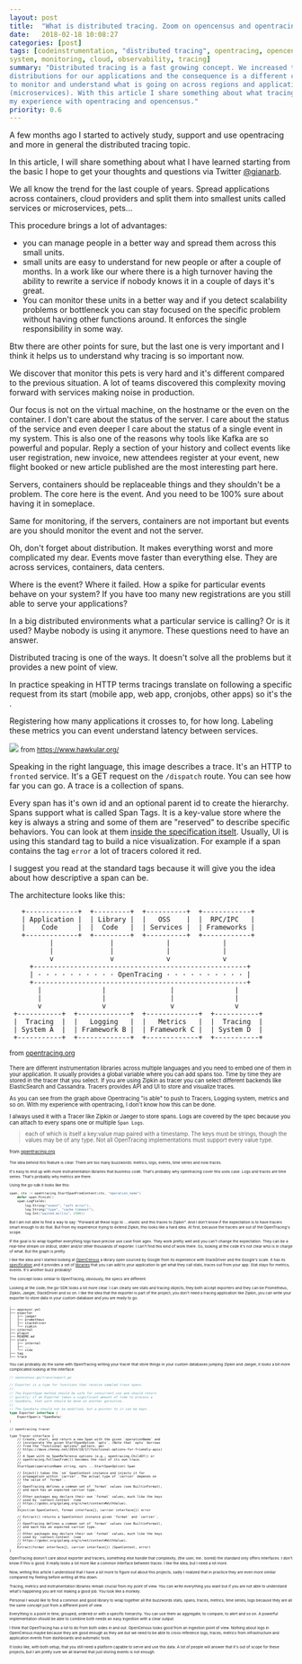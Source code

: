 ```yaml
---
layout: post
title:  "What is distributed tracing. Zoom on opencensus and opentracing"
date:   2018-02-18 10:08:27
categories: [post]
tags: [codeinstrumentation, "distributed tracing", opentracing, opencensus, tracing, distributed
system, monitoring, cloud, observability, tracing]
summary: "Distributed tracing is a fast growing concept. We increased the
distributions for our applications and the consequence is a different complexity
to monitor and understand what is going on across regions and applications
(microservices). With this article I share something about what tracing is and
my experience with opentracing and opencensus."
priority: 0.6
---
```

A few months ago I started to actively study, support and use opentracing and
more in general the distributed tracing topic.

In this article, I will share something about what I have learned starting from
the basic I hope to get your thoughts and questions via Twitter
[@gianarb](https://twitter.com/gianarb).

We all know the trend for the last couple of years. Spread applications across
containers, cloud providers and split them into smallest units called services
or microservices, pets...

This procedure brings a lot of advantages:

* you can manage people in a better way and spread them across this small units.
* small units are easy to understand for new people or after a couple of months.
  In a work like our where there is a high turnover having the ability to
  rewrite a service if nobody knows it in a couple of days it's great.
* You can monitor these units in a better way and if you detect scalability
  problems or bottleneck you can stay focused on the specific problem without
  having other functions around. It enforces the single responsibility in some
  way.

Btw there are other points for sure, but the last one is very important and I
think it helps us to understand why tracing is so important now.

We discover that monitor this pets is very hard and it's different compared to
the previous situation. A lot of teams discovered this complexity moving forward
with services making noise in production.

Our focus is not on the virtual machine, on the hostname or the even on the
container. I don't care about the status of the server. I care about the status
of the service and even deeper I care about the status of a single event in my
system. This is also one of the reasons why tools like Kafka are so powerful and
popular. Reply a section of your history and collect events like user
registration, new invoice, new attendees register at your event, new flight
booked or new article published are the most interesting part here.

Servers, containers should be replaceable things and they shouldn't be a
problem. The core here is the event. And you need to be 100% sure about having
it in someplace.

Same for monitoring, if the servers, containers are not important but events are
you should monitor the event and not the server.

Oh, don't forget about distribution. It makes everything worst and more
complicated my dear. Events move faster than everything else. They are across
services, containers, data centers.

Where is the event? Where it failed. How a spike for particular events behave on
your system? If you have too many new registrations are you still able to serve
your applications?

In a big distributed environments what a particular service is calling? Or is it
used? Maybe nobody is using it anymore. These questions need to have an answer.

Distributed tracing is one of the ways. It doesn't solve all the problems but it
provides a new point of view.

In practice speaking in HTTP terms tracings translate on following a specific
request from its start (mobile app, web app, cronjobs, other apps) so it's the .

Registering how many applications it crosses to, for how long. Labeling these
metrics you can event understand latency between services.

<img src="https://www.hawkular.org/img/blog/2017/2017-04-19-jaeger-trace.png"
class="img-fluid">
<small>from https://www.hawkular.org/</small>

Speaking in the right language, this image describes a trace. It's an HTTP to
`fronted` service. It's a GET request on the `/dispatch` route. You can see how
far you can go. A trace is a collection of spans.

Every span has it's own id and an optional parent id to create the hierarchy.
Spans support what is called Span Tags. It is a key-value store where the key is
always a string and some of them are "reserved" to describe specific behaviors.
You can look at them [inside the specification
itselt](https://github.com/opentracing/specification/blob/master/semantic_conventions.md#standard-span-tags-and-log-fields).
Usually, UI is using this standard tag to build a nice visualization. For
example if a span contains the tag `error` a lot of tracers colored it red.

I suggest you read at the standard tags because it will give you the idea about
how descriptive a span can be.

The architecture looks like this:

```
   +-------------+  +---------+  +----------+  +------------+
   | Application |  | Library |  |   OSS    |  |  RPC/IPC   |
   |    Code     |  |  Code   |  | Services |  | Frameworks |
   +-------------+  +---------+  +----------+  +------------+
          |              |             |             |
          |              |             |             |
          v              v             v             v
     +-----------------------------------------------------+
     | · · · · · · · · · · OpenTracing · · · · · · · · · · |
     +-----------------------------------------------------+
       |               |                |               |
       |               |                |               |
       v               v                v               v
 +-----------+  +-------------+  +-------------+  +-----------+
 |  Tracing  |  |   Logging   |  |   Metrics   |  |  Tracing  |
 | System A  |  | Framework B |  | Framework C |  | System D  |
 +-----------+  +-------------+  +-------------+  +-----------+
```
<small>from <a
href="https://opentracing.io/documentation/pages/instrumentation/common-use-cases.html"
target="_blank">opentracing.org</a><small>

There are different instrumentation libraries across multiple languages and you
need to embed one of them in your application. It usually provides a global
variable where you can add spans too. Time by time they are stored in the
tracer that you select. If you are using Zipkin as tracer you can select
different backends like ElasticSearch and Cassandra.
Tracers provides API and UI to store and visualize traces.

As you can see from the graph above Opentracing "is able" to push to Tracers,
Logging system, metrics and so on. With my experience with opentracing, I don't
know how this can be done.

I always used it with a Tracer like Zipkin or Jaeger to store spans. Logs are
covered by the spec because you can attach to every spans one or multiple `Span
Logs`.

> each of which is itself a key:value map paired with a timestamp. The keys must
> be strings, though the values may be of any type. Not all OpenTracing
> implementations must support every value type.

<small>from <a
href="https://github.com/opentracing/specification/blob/master/specification.md"
target="_blank">opentracing.org</a><small>

The idea behind this feature is clear. There are too many buzzwords: metrics,
logs, events, time series and now traces.

It's easy to end up with more
instrumentation libraries that business code. That's probably why opentracing
cover this uses case. Logs and traces are time series. That's probably why
metrics are there.

Using the go-sdk it looks like this:
```go
span, ctx := opentracing.StartSpanFromContext(ctx, "operation_name")
    defer span.Finish()
    span.LogFields(
        log.String("event", "soft error"),
        log.String("type", "cache timeout"),
        log.Int("waited.millis", 1500))
```

But I am not able to find a way to say: "Forward all these logs to ....elastic
and this traces to Zipkin". And I don't know if the expectation is to have
tracers smart enough to do that. But from my experience trying to extend Zipkin,
this looks like a hard idea. At first, because the tracers are out of the
OpenTracing's scope.

If the goal is to wrap together everything logs have precise use case from ages.
They work pretty well and you can't change the expectation. They can be a
real-time stream on stdout, stderr and/or other thousands of exporter. I can't
find this kind of work there. So, looking at the code it's not clear who is in
charge of what. But the graph is pretty.

I like the idea and I started looking at [OpenCensus](https://opencensus.io/) a
library open sourced by Google from its experience with StackDriver and the
Google's scale. It has its
[specification](https://github.com/census-instrumentation/opencensus-specs) and
it provides a set of [libraries](https://github.com/census-instrumentation/)
that you can add to your application to get what they call stats, traces out
from your app.  Stat stays for metrics, events. It's another buzz probably!

The concept looks similar to OpenTracing, obviously, the specs are different.

Looking at the code, the go-SDK looks a lot more clear. I can clearly see stats
and tracing objects, they both accept exporters and they can be Prometheus,
Zipkin, Jaeger, StackDriver and so on. I like the idea that the exporter is part
of the project, you don't need a tracing application like Zipkin, you can write
your exporter to store data in your custom database and you are ready to go.

```
.
├── appveyor.yml
├── exporter
│   ├── jaeger
│   ├── prometheus
│   ├── stackdriver
│   └── zipkin
├── internal
├── plugin
├── README.md
├── stats
│   ├── internal
│   ├── ...
│   └── view
├── tag
├── trace
```

You can probably do the same with OpenTracing writing your tracer that store
things in your custom databases jumping Zipkin and Jaeger, it looks a bit more
complicated looking at the interface:

```go
// opencensus-go/trace/export.go

// Exporter is a type for functions that receive sampled trace spans.
//
// The ExportSpan method should be safe for concurrent use and should return
// quickly; if an Exporter takes a significant amount of time to process a
// SpanData, that work should be done on another goroutine.
//
// The SpanData should not be modified, but a pointer to it can be kept.
type Exporter interface {
	ExportSpan(s *SpanData)
}
```

```
// opentracing tracer

type Tracer interface {
	// Create, start, and return a new Span with the given `operationName` and
	// incorporate the given StartSpanOption `opts`. (Note that `opts` borrows
	// from the "functional options" pattern, per
	// https://dave.cheney.net/2014/10/17/functional-options-for-friendly-apis)
	//
	// A Span with no SpanReference options (e.g., opentracing.ChildOf() or
	// opentracing.FollowsFrom()) becomes the root of its own trace.
	//
	StartSpan(operationName string, opts ...StartSpanOption) Span

	// Inject() takes the `sm` SpanContext instance and injects it for
	// propagation within `carrier`. The actual type of `carrier` depends on
	// the value of `format`.
	//
	// OpenTracing defines a common set of `format` values (see BuiltinFormat),
	// and each has an expected carrier type.
	//
	// Other packages may declare their own `format` values, much like the keys
	// used by `context.Context` (see
	// https://godoc.org/golang.org/x/net/context#WithValue).
	//
	Inject(sm SpanContext, format interface{}, carrier interface{}) error

	// Extract() returns a SpanContext instance given `format` and `carrier`.
	//
	// OpenTracing defines a common set of `format` values (see BuiltinFormat),
	// and each has an expected carrier type.
	//
	// Other packages may declare their own `format` values, much like the keys
	// used by `context.Context` (see
	// https://godoc.org/golang.org/x/net/context#WithValue).
	//
	Extract(format interface{}, carrier interface{}) (SpanContext, error)
}
```
OpenTracing doesn't care about exporter and tracers, something else handle that
complexity, (the user, me.. bored) the standard only offers interfaces. I don't
know if this is good. It really looks a lot more like a common interface
between traces. I like the idea, but I need a lot more.

Now, writing this article I understood that I have a lot more to figure out
about this projects, sadly I realized that in practice they are even more
similar compared my feeling before writing all this down.

Tracing, metrics and instrumentation libraries remain crucial from my point of
view. You can write everything you want but if you are not able to understand
what's happening you are not making a good job. You look like a monkey.

Personal I would like to find a common and good library to wrap together all
the buzzwords stats, spans, traces, metrics, time series, logs because they are
all the same concept just from a different point of view.

Everything is a point in time, grouped, ordered or with a specific hierarchy.
You can use them as aggregate, to compare, to alert and so on. A powerful
implementation should be able to combine both needs an easy ingestion with a
clear output.

I think that OpenTracing has a lot to do from both sides in and out. OpenCensus
looks good from an ingestion point of view. Nothing about logs in OpenCensus
maybe because they are good enough as they are but we need to be able to cross
reference logs, traces, metrics from infrastructure and application events from
dashboards and automatic tools.

It looks like, with both setup, that you still need a platform capable to serve
and use this data. A lot of people will answer that it's out of scope for
these projects, but I am pretty sure we all learned that just storing events is
not enough.

